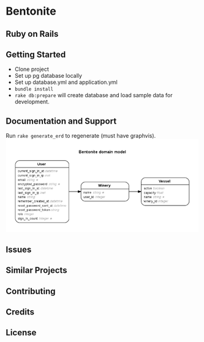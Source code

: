 Bentonite
================

Ruby on Rails
-------------



Getting Started
---------------

- Clone project
- Set up pg database locally
- Set up database.yml and application.yml
- `bundle install`
- `rake db:prepare` will create database and load sample data for development.

Documentation and Support
-------------------------

Run `rake generate_erd` to regenerate (must have graphvis).
![](/erd.png)

Issues
-------------

Similar Projects
----------------

Contributing
------------

Credits
-------

License
-------
